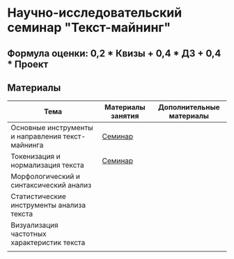 # Научно-исследовательский семинар "Текст-майнинг"

## Формула оценки: 0,2 * Квизы + 0,4 * ДЗ + 0,4 * Проект

## Материалы

| Тема                                              | Материалы занятия | Дополнительные материалы |
|---------------------------------------------------|-------------------|--------------------------|
| Основные инструменты и направления текст-майнинга |    [Семинар](https://github.com/knapweedss/TextMining_HSE/tree/main/sem1)               |                          |
| Токенизация и нормализация текста                 |    [Семинар](https://github.com/Barkova-Liubov/TextMining_HSE/blob/main/sem2)      |                          |
| Морфологический и синтаксический анализ           |                   |                          |
| Статистические инструменты анализа текста         |                   |                          |
| Визуализация частотных характеристик текста       |                   |                          |
|                                                   |                   |                          |
